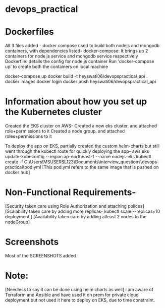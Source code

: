 # devops_practical
Dockerfiles
==========
All 3 files added - docker compose used to build both nodejs and mongodb containers, with dependencies listed-
docker-compose: It brings up 2 containers for node js service and mongodb service respectively
Dockerfile: details the config for node js container
Run 'docker-compose up' to create both the containers on local machine

 docker-compose up
 docker build -t heyswati06/devopspractical_api .
 docker images
 docker login
 docker push heyswati06/devopspractical_api

Information about how you set up the Kubernetes cluster
======================================================
Created the EKS cluster on AWS-
Created a new eks cluster, and attached role+permissions to it
Created a node group, and attached roles+permissions to it

To deploy the app on EKS,  partially created the custom helm-charts but still went through the kubectl route for quickly deploying the app-
aws eks update-kubeconfig --region ap-northeast-1 --name nodejs-eks
kubectl create -f C:\Users\MSUSERSL123\Documents\interview_questions\devops-practical\pod.yml
[This pod.yml refers to the same image that is pushed on docker hub]

Non-Functional Requirements-
===========================

[Security taken care using Role Authorization and attaching polices]
[Scalability taken care by adding more replicas-
kubectl scale --replicas=10 deployment
]
[Availability taken care by adding atleast 2 nodes to the nodeGroup]

Screenshots
===========
Most of the SCREENSHOTS added


Note:
====
[Needless to say it can be done using helm charts as well]
I am aware of Terraform and Ansible and have used it on prem for private cloud deployment but not used it here to deploy on EKS, due to time constraint.

